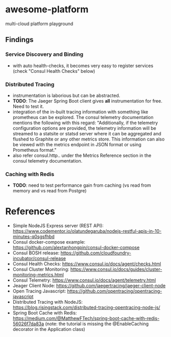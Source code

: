 # awesome-platform

multi-cloud platform playground

## Findings

### Service Discovery and Binding

- with auto health-checks, it becomes very easy to register services (check "Consul Health Checks" below)

### Distributed Tracing

- instrumentation is laborious but can be abstracted.
- **TODO**: The Jaeger Spring Boot client gives **all** instrumentation for free. Need to test it.
- integration of the in-built tracing information with something like prometheus can be explored. The consul telemetry documentation mentions the following with this regard: "Additionally, if the telemetry configuration options are provided, the telemetry information will be streamed to a statsite or statsd server where it can be aggregated and flushed to Graphite or any other metrics store. This information can also be viewed with the metrics endpoint in JSON format or using Prometheus format."
- also refer consul.http.<verb>.<path> under the Metrics Reference section in the consul telemetry documentation.

### Caching with Redis

- **TODO**: need to test performance gain from caching (vs read from memory and vs read from Postgre)

# References

- Simple NodeJS Express server (REST API): https://www.codementor.io/olatundegaruba/nodejs-restful-apis-in-10-minutes-q0sgsfhbd
- Consul docker-compose example: https://github.com/alextanhongpin/consul-docker-compose
- Consul BOSH release: https://github.com/cloudfoundry-incubator/consul-release
- Consul Health Checks: https://www.consul.io/docs/agent/checks.html
- Consul Cluster Monitoring: https://www.consul.io/docs/guides/cluster-monitoring-metrics.html
- Consul Telemetry: https://www.consul.io/docs/agent/telemetry.html
- Jeager Client Node: https://github.com/jaegertracing/jaeger-client-node
- Open Tracing Javascript: https://github.com/opentracing/opentracing-javascript
- Distributed Tracing with NodeJS: https://blog.risingstack.com/distributed-tracing-opentracing-node-js/
- Spring Boot Cache with Redis: https://medium.com/@MatthewFTech/spring-boot-cache-with-redis-56026f7da83a (note: the tutorial is missing the @EnableCaching decorator in the Application class)
